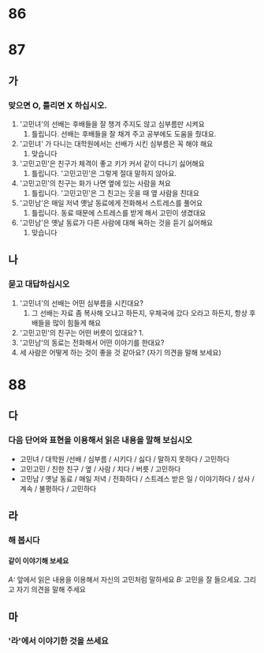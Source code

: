 # 86
# 87
## 가
### 맞으면 O, 틀리면 X 하십시오.
1. '고민녀'의 선배는 후배들을 잘 챙겨 주지도 않고 심부름만 시켜요
	1. 틀립니다. 선배는 후배들을 잘 채겨 주고 공부에도 도움을 줬대요.
2. '고민녀' 가 다니는 대학원에서는 선배가 시킨 심부름은 꼭 해야 해요
	1. 맞습니다
3. '고민고민'은 친구가 체격이 좋고 키가 커서 같이 다니기 싫어해요
	1. 틀립니다. '고민고민'은 그렇게 절대 말하지 않아요. 
4. '고민고민'의 친구는 화가 나면 옆에 있는 사람을 쳐요
	1. 틀립니다. '고민고민'은 그 친고는 웃을 때 옆 사람을 친대요
5. '고민남'은 매일 저녁 옛날 동료에게 전화해서 스트레스를 풀어요
	1. 틀립니다. 동료 때문에 스트레스를 받게 해서 고민이 생겼대요
6. '고민남'은 옛날 동료가 다른 사람에 대해 욕하는 것을 듣기 싫어해요
	1. 맞습니다
## 나
### 묻고 대답하십시오
1. '고민녀'의 선배는 어떤 심부름을 시킨대요?
	1. 그 선배는 자료 좀 복사해 오냐고 하든지, 우체국에 갔다 오라고 하든지, 항상 후배들을 많이 힘들게 해요
2. '고민고민'의 친구는 어떤 버릇이 있대요?
	1. 
3. '고민남'의 동료는 전화해서 어떤 이야기를 한대요?
4. 세 사람은 어떻게 하는 것이 좋을 것 같아요? (자기 의견을 말해 보세요)
# 88
## 다
### 다음 단어와 표현을 이용해서 읽은 내용을 말해 보십시오
* 고민녀 / 대학원 /선배 / 심부름 / 시키다 / 싫다 / 말하지 못하다 / 고민하다
* 고민고민 / 친한 친구 / 옆 / 사람 / 치다 / 버릇 / 고민하다
* 고민남 / 옛날 동료 / 매일 저녁 / 전화하다 / 스트레스 받은 일 / 이야기하다 / 상사 / 계속 / 불평하다 / 고민하다
## 라
### 해 봅시다
#### 같이 이야기해 보세요
*A:* 앞에서 읽은 내용을 이용해서 자신의 고민처럼 말하세요
*B:* 고민을 잘 들으세요. 그리고 자기 의견을 말해 주세요
## 마
### '라'에서 이야기한 것을 쓰세요